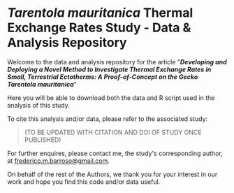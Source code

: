 # _Tarentola mauritanica_ Thermal Exchange Rates Study - Data & Analysis Repository

Welcome to the data and analysis repository for the article "**_Developing and Deploying a Novel Method to Investigate Thermal Exchange Rates in Small, Terrestrial Ectotherms: A Proof-of-Concept on the Gecko Tarentola mauritanica_**"

Here you will be able to download both the data and R script used in the analysis of this study.

To cite this analysis and/or data, please refer to the associated study: 

> (TO BE UPDATED WITH CITATION AND DOI OF STUDY ONCE PUBLISHED) 

For further enquires, please contact me, the study's corresponding author, at frederico.m.barroso@gmail.com.

On behalf of the rest of the Authors, we thank you for your interest in our work and hope you find this code and/or data useful.
